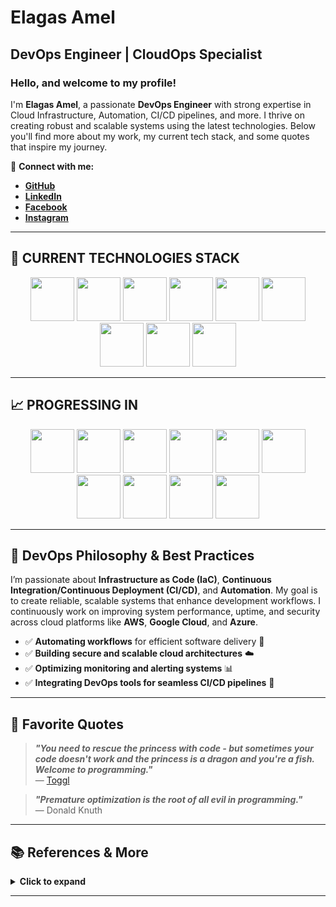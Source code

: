 # **Elagas Amel**  
## **DevOps Engineer | CloudOps Specialist**  

### **Hello, and welcome to my profile!**

I'm **Elagas Amel**, a passionate **DevOps Engineer** with strong expertise in Cloud Infrastructure, Automation, CI/CD pipelines, and more. I thrive on creating robust and scalable systems using the latest technologies. Below you'll find more about my work, my current tech stack, and some quotes that inspire my journey.

🔗 **Connect with me:**
- **[GitHub](https://github.com/Elagasamel)**
- **[LinkedIn](https://www.linkedin.com/in/elagas-amel/)**
- **[Facebook](https://www.facebook.com/lagas.amel)**
- **[Instagram](https://www.instagram.com/el__emel/)**

---

## 🚀 **CURRENT TECHNOLOGIES STACK**
<p align="center">
  <img src="https://www.jenkins.io/images/logos/jenkins/jenkins.svg" width="70" height="70" />
  <img src="https://www.terraform.io/assets/images/og-image-8b3e4f7d.png" width="70" height="70" />
  <img src="https://upload.wikimedia.org/wikipedia/commons/2/24/Ansible_logo.svg" width="70" height="70" />
  <img src="https://upload.wikimedia.org/wikipedia/commons/5/51/Google_Cloud_logo.svg" width="70" height="70" />
  <img src="https://upload.wikimedia.org/wikipedia/commons/3/3b/Grafana_icon.svg" width="70" height="70" />
  <img src="https://upload.wikimedia.org/wikipedia/commons/3/38/Prometheus_software_logo.svg" width="70" height="70" />
  <img src="https://a0.awsstatic.com/libra-css/images/logos/aws_logo_smile_1200x630.png" width="70" height="70" />
  <img src="https://upload.wikimedia.org/wikipedia/commons/4/4e/Docker_%28container_engine%29_logo.svg" width="70" height="70" />
  <img src="https://upload.wikimedia.org/wikipedia/commons/c/c5/Nginx_logo.svg" width="70" height="70" />
</p>

---

## 📈 **PROGRESSING IN**
<p align="center">
  <img src="https://upload.wikimedia.org/wikipedia/commons/3/39/Kubernetes_logo_without_workmark.svg" width="70" height="70" />
  <img src="https://upload.wikimedia.org/wikipedia/commons/f/fa/Microsoft_Azure.svg" width="70" height="70" />
  <img src="https://upload.wikimedia.org/wikipedia/commons/2/23/Helm_Logo.svg" width="70" height="70" />
  <img src="https://upload.wikimedia.org/wikipedia/commons/d/d1/OpenShift_logo.svg" width="70" height="70" />
  <img src="https://upload.wikimedia.org/wikipedia/commons/a/a0/Vault_by_HashiCorp_Logo.svg" width="70" height="70" />
  <img src="https://upload.wikimedia.org/wikipedia/commons/e/e1/GitLab_Logo.svg" width="70" height="70" />
  <img src="https://upload.wikimedia.org/wikipedia/commons/3/38/Prometheus_software_logo.svg" width="70" height="70" />
  <img src="https://upload.wikimedia.org/wikipedia/commons/3/3c/Consul_logo.svg" width="70" height="70" />
  <img src="https://upload.wikimedia.org/wikipedia/commons/4/45/Docker_Compose_logo.svg" width="70" height="70" />
  <img src="https://raw.githubusercontent.com/argoproj/argo-cd/master/docs/assets/argo-logo.png" width="70" height="70" />
</p>

---

## 🎯 **DevOps Philosophy & Best Practices**

I’m passionate about **Infrastructure as Code (IaC)**, **Continuous Integration/Continuous Deployment (CI/CD)**, and **Automation**. My goal is to create reliable, scalable systems that enhance development workflows. I continuously work on improving system performance, uptime, and security across cloud platforms like **AWS**, **Google Cloud**, and **Azure**. 

- ✅ **Automating workflows** for efficient software delivery 🚀
- ✅ **Building secure and scalable cloud architectures** ☁️
- ✅ **Optimizing monitoring and alerting systems** 📊
- ✅ **Integrating DevOps tools for seamless CI/CD pipelines** 🔄

---

## 📜 **Favorite Quotes**
> ***"You need to rescue the princess with code - but sometimes your code doesn't work and the princess is a dragon and you're a fish. Welcome to programming."***  
> — [Toggl](https://toggl.com/programming-princess/)

> ***"Premature optimization is the root of all evil in programming."***  
> — Donald Knuth

---

## 📚 **References & More**
<details>
  <summary><strong>Click to expand</strong></summary>

  #### **Resources:**
  - [Pixabay](https://pixabay.com/)
  - [Toggl](https://toggl.com/)
  - [Devicon](https://devicon.dev/)
  - [Iconfinder](https://www.iconfinder.com/)
  - [GitHub Readme Stats](https://github.com/anuraghazra/github-readme-stats)

  #### **Tech Stack Logo References:**
  - [Terraform](https://www.terraform.io/)
  - [Azure](https://azure.microsoft.com/)
  - [Jenkins](https://www.jenkins.io/)
  - [Ansible](https://www.ansible.com/)
  - [Google Cloud](https://cloud.google.com/)
  - [Grafana](https://grafana.com/)
  - [Prometheus](https://prometheus.io/)
  - [AWS](https://aws.amazon.com/)
  - [Docker](https://www.docker.com/)
  - [Nginx](https://www.nginx.com/)
  - [Kubernetes](https://kubernetes.io/)

  <img src="https://media.giphy.com/media/26u4nJPf0JtQPdStq/giphy.gif" alt="DevOps GIF" width="480" height="184" />
</details>

---
